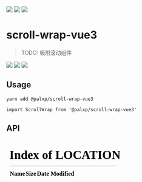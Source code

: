 <!--
 * @Author: ShawnPhang
 * @Date: 2023-01-03 16:56:44
 * @Description:
 * @LastEditors: ShawnPhang <site: book.palxp.com>
 * @LastEditTime: 2023-05-29 17:41:20
-->
<img style="display: inline-block;" src="https://img.shields.io/github/watchers/palxiao/front-end-arsenal?style=social" />
<img style="display: inline-block;" src="https://img.shields.io/github/forks/palxiao/front-end-arsenal?style=social" />
<img style="display: inline-block;" src="https://img.shields.io/github/stars/palxiao/front-end-arsenal?style=social" />

# scroll-wrap-vue3

> TODO: 吸附滚动组件

<img style="display: inline-block;" src="https://img.shields.io/npm/v/@palxp/scroll-wrap-vue3" />
<img style="display: inline-block;" src="https://img.shields.io/bundlephobia/min/@palxp/scroll-wrap-vue3?color=%2344cc88" />
<img style="display: inline-block;" src="https://img.shields.io/npm/dm/@palxp/scroll-wrap-vue3" />

## Usage

```
yarn add @palxp/scroll-wrap-vue3

import ScrollWrap from '@palxp/scroll-wrap-vue3'

```

## API

<iframe src="/#/docs/scroll-wrap/-scroll-wrap?preview=true" frameborder="0"></iframe>
